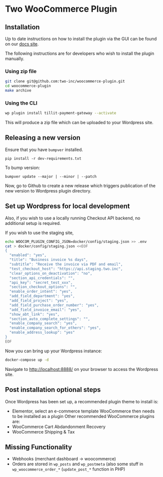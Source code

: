 # Two WooCommerce Plugin

## Installation

Up to date instructions on how to install the plugin via the GUI can be found on our [docs site](https://docs.two.inc/developer-portal/plugins/woocommerce).

The following instructions are for developers who wish to install the plugin manually.

### Using zip file

```bash
git clone git@github.com:two-inc/woocommerce-plugin.git
cd woocommerce-plugin
make archive
```

### Using the CLI

```bash
wp plugin install tillit-payment-gateway --activate
```

This will produce a zip file which can be uploaded to your Wordpress site.

## Releasing a new version

Ensure that you have `bumpver` installed.

    pip install -r dev-requirements.txt

To bump version:

    bumpver update --major | --minor | --patch

Now, go to Github to create a new release which triggers publication of the new version to Wordpress plugin directory.

## Set up Wordpress for local development

Also, if you wish to use a locally running Checkout API backend, no additional setup is required.

If you wish to use the staging site,

```bash
echo WOOCOM_PLUGIN_CONFIG_JSON=docker/config/staging.json >> .env
cat > docker/config/staging.json <<EOF
{
  "enabled": "yes",
  "title": "Business invoice %s days",
  "subtitle": "Receive the invoice via PDF and email",
  "test_checkout_host": "https://api.staging.two.inc",
  "clear_options_on_deactivation": "no",
  "section_api_credentials": "",
  "api_key": "secret_test_xxx",
  "section_checkout_options": "",
  "enable_order_intent": "yes",
  "add_field_department": "yes",
  "add_field_project": "yes",
  "add_field_purchase_order_number": "yes",
  "add_field_invoice_email": "yes",
  "show_abt_link": "yes",
  "section_auto_complete_settings": "",
  "enable_company_search": "yes",
  "enable_company_search_for_others": "yes",
  "enable_address_lookup": "yes"
}
EOF
```

Now you can bring up your Wordpress instance:

```bash
docker-compose up -d
```

Navigate to <http://localhost:8888/> on your browser to access the Wordpress site.

## Post installation optional steps

Once Wordpress has been set up, a recommended plugin theme to install is:

- Elementor, select an e-commerce template
  WooCommerce then needs to be installed as a plugin
  Other recommended WooCommerce plugins are:
- WooCommerce Cart Abdandonment Recovery
- WooCommerce Shipping & Tax

## Missing Functionality

- Webhooks (merchant dashboard -> woocommerce)
- Orders are stored in `wp_posts` and `wp_postmeta` (also some stuff in `wp_woocommerce_order_*` (`update_post_*` function in PHP)
